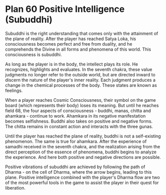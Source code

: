 # Plan 60 Positive Intelligence (Subuddhi)

Subuddhi is the right understanding that comes only with the attainment of the plane of reality. After the player has reached Satya Loka, his consciousness becomes perfect and free from duality, and he comprehends the Divine in all forms and phenomena of this world. This consciousness is subuddhi.

As long as the player is in the body, the intellect plays its role. He recognizes, highlights and evaluates. In the seventh chakra, these value judgments no longer refer to the outside world, but are directed inward to discern the nature of the player's inner reality. Each judgment produces a change in the chemical processes of the body. These states are known as feelings.

When a player reaches Cosmic Consciousness, their symbol on the game board (which represents their body) loses its meaning. But until he reaches field 68, the four aspects of consciousness - buddhi, manas, chitta and ahamkara - continue to work. Ahamkara in its negative manifestation becomes selfishness. Buddhi also takes on positive and negative forms. The chitta remains in constant action and interacts with the three gunas.

Until the player has reached the plane of reality, buddhi is not a self-existing phenomenon. The same is true for ahamkara. After the experience of samadhi received in the seventh chakra, and the realization arising from the direct perception of the essence of phenomena, buddhi begins to analyze the experience. And here both positive and negative directions are possible.

Positive vibrations of subuddhi are achieved by following the path of Dharma - on the cell of Dharma, where the arrow begins, leading to this plane. Positive intelligence combined with the player's Dharma flow are two of the most powerful tools in the game to assist the player in their quest for liberation.
